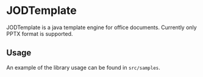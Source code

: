 # JODTemplate

JODTemplate is a java template engine for office documents. Currently only PPTX format is supported.

## Usage
An example of the library usage can be found in `src/samples`.
